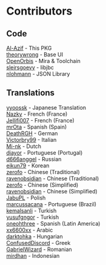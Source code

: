 # Contributors

## Code

[Al-Azif] - This PKG\
[theorywrong] - Base UI\
[OpenOrbis] - Mira & Toolchain\
[sleirsgoevy] - libjbc\
[nlohmann] - JSON Library

## Translations

[yyoossk] - Japanese Translation\
[Nazky] - French (France)\
[Jellifi007] - French (France)\
[mrOta] - Spanish (Spain)\
[DeathRGH] - German\
[Victorbry99] - Italian\
[Mi-nk] - Dutch\
[djayor] - Portuguese (Portugal)\
[d666anggel] - Russian\
[eikun79] - Korean\
[zerofo] - Chinese (Traditional)\
[ravenobsidian] - Chinese (Traditional)\
[zerofo] - Chinese (Simplified)\
[ravenobsidian] - Chinese (Simplified)\
[JabuPL] - Polish\
[marcussacana] - Portuguese (Brazil)\
[kemalsanli] - Turkish\
[yusufgngor] - Turkish\
[oneohthree] - Spanish (Latin America)\
[xx6600xx] - Arabic\
[darktohka] - Hungarian\
[ConfusedDiscord] - Greek\
[GabrielWizard] - Romanian\
[mirdhan] - Indonesian

[//]: #
  [Al-Azif]: <https://github.com/Azif>
  [theorywrong]: <https://github.com/theorywrong>
  [OpenOrbis]: <https://github.com/>
  [sleirsgoevy]: <https://github.com/>
  [nlohmann]: <https://github.com/>

  [yyoossk]: <https://github.com/yyoossk>
  [Nazky]: <https://github.com/Nazky>
  [Jellifi007]: <https://github.com/Jellifi007>
  [mrOta]: <https://github.com/mrOta>
  [DeathRGH]: <https://github.com/DeathRGH>
  [Victorbry99]: <https://github.com/Victorbry99>
  [Mi-nk]: <https://github.com/Mi-nk>
  [djayor]: <https://github.com/djayor>
  [d666anggel]: <https://github.com/d666anggel>
  [eikun79]: <https://github.com/eikun79>
  [zerofo]: <https://github.com/zerofo>
  [ravenobsidian]: <https://github.com/ravenobsidian>
  [zerofo]: <https://github.com/zerofo>
  [ravenobsidian]: <https://github.com/ravenobsidian>
  [JabuPL]: <https://github.com/JabuPL>
  [marcussacana]: <https://github.com/marcussacana>
  [kemalsanli]: <https://github.com/kemalsanli>
  [yusufgngor]: <https://github.com/yusufgngor>
  [oneohthree]: <https://github.com/oneohthree>
  [xx6600xx]: <https://github.com/xx6600xx>
  [darktohka]: <https://github.com/darktohka>
  [ConfusedDiscord]: <https://github.com/ConfusedDiscord>
  [GabrielWizard]: <https://github.com/GabrielWizard>
  [mirdhan]: <https://github.com/mirdhan>
